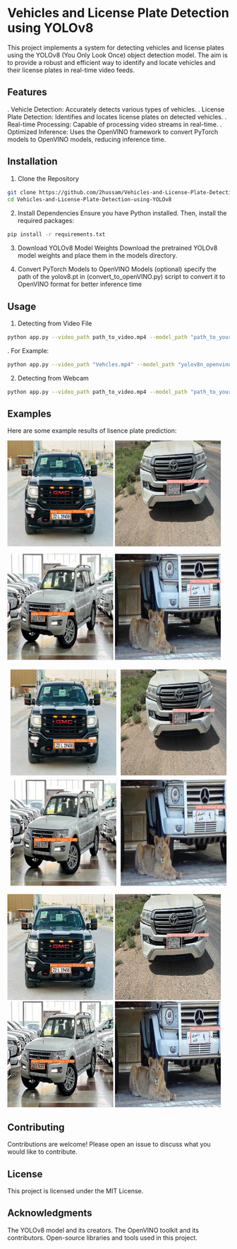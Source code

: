 # Vehicles and License Plate Detection using YOLOv8
This project implements a system for detecting vehicles and license plates using the YOLOv8 (You Only Look Once) object detection model. The aim is to provide a robust and efficient way to identify and locate vehicles and their license plates in real-time video feeds.

## Features
. Vehicle Detection: Accurately detects various types of vehicles.
. License Plate Detection: Identifies and locates license plates on detected vehicles.
. Real-time Processing: Capable of processing video streams in real-time.
. Optimized Inference: Uses the OpenVINO framework to convert PyTorch models to OpenVINO models, reducing inference time.

## Installation
1. Clone the Repository

```sh
git clone https://github.com/2hussam/Vehicles-and-License-Plate-Detection-using-YOLOv8.git
cd Vehicles-and-License-Plate-Detection-using-YOLOv8
```
2. Install Dependencies
Ensure you have Python installed. Then, install the required packages:

```sh
pip install -r requirements.txt
```
3. Download YOLOv8 Model Weights
Download the pretrained YOLOv8 model weights and place them in the models directory.

4. Convert PyTorch Models to OpenVINO Models (optional)
specify the path of the yolov8.pt in (convert_to_openVINO.py) script to convert it to OpenVINO format for better inference time

## Usage
1. Detecting from Video File

```sh
python app.py --video_path path_to_video.mp4 --model_path "path_to_your_yolov8_openvino_model" --np_model_path "path_to_licensePlate_openvino_model_yolov8" --vehicle_data_path "file_path_to_save_the_date"
```
. For Example:
```sh
python app.py --video_path "Vehcles.mp4" --model_path "yolov8n_openvino_model" --np_model_path "licensePlate_openvino_model_yolov8n" --vehicle_data_path "vehicle_data"
```

2. Detecting from Webcam

```sh
python app.py --video_path path_to_video.mp4 --model_path "path_to_your_yolov8_openvino_model" --np_model_path "path_to_licensePlate_openvino_model_yolov8" --vehicle_data_path "file_path_to_save_the_date"
```
## Examples
Here are some example results of lisence plate prediction:

<img src="runs/detect/predict/img1.jpg" alt="predict" width="240" height="240">      <img src="runs/detect/predict2/img2.jpg" alt="predict2" width="240" height="240">

<img src="runs/detect/predict3/img3.jpg" alt="predict3" width="240" height="240">      <img src="runs/detect/predict4/img4.jpg" alt="predict4" width="240" height="240">


<div style="display: flex; justify-content: center; align-items: center;">
    <img src="runs/detect/predict/img1.jpg" alt="predict" width="240" height="240" style="margin: 5px;">
    <img src="runs/detect/predict2/img2.jpg" alt="predict2" width="240" height="240" style="margin: 5px;">
</div>
<div style="display: flex; justify-content: center; align-items: center;">
    <img src="runs/detect/predict3/img3.jpg" alt="predict3" width="240" height="240" style="margin: 5px;">
    <img src="runs/detect/predict4/img4.jpg" alt="predict4" width="240" height="240" style="margin: 5px;">
</div>

![predict](runs/detect/predict/image1.jpg)      ![predict2](runs/detect/predict2/image2.jpg)
![predict3](runs/detect/predict3/image3.jpg)    ![predict4](runs/detect/predict4/image4.jpg)


## Contributing
Contributions are welcome! Please open an issue to discuss what you would like to contribute.

## License
This project is licensed under the MIT License.

## Acknowledgments
The YOLOv8 model and its creators.
The OpenVINO toolkit and its contributors.
Open-source libraries and tools used in this project.